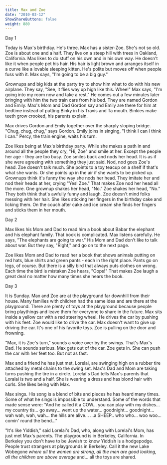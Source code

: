 ```yaml
---
title: Max and Zoe
date: "2010-03-12"
ShowShareButtons: false
weight: 880
---
```


Day 1 

Today is Max's birthday. He's three. Max has a sister-Zoe. She's not so old. Zoe is about one and a half. They live on a steep hill with trees in Oakland, California. Max likes to do stuff on his own and in his own way. He doesn't like it when people pet his hair. His hair is light brown and arranges itself in a curve like a lovable sleeping kitten. He's polite but moves off when people fuss with it. Max says, "I'm going to be a big guy." 

Grownups and big kids at the party try to show him what to do with his new airplane. They say, "See, it flies way up high like this. Whee!" Max says, "I'm going into my room now and take a rest." He comes out a few minutes later bringing with him the two train cars from his bed. They are named Gordon and Emily. Max's Mom and Dad Gordon say and Emily are there for him at bedtime instead of putting Binky in his Travis and Ta mouth. Binkies make teeth grow crooked, his parents explain. 

Max drives Gordon and Emily together over the sharply sloping bridge. "Chug, chug, chug," says Gordon. Emily joins in singing, "I think I can I think I can." Percy, the train engine, waits his turn. 

Zoe likes being at Max's birthday party. While she makes a path in and around all the people they cry, "Hi, Zoe" and smile at her. Except the people her age - they are too busy. Zoe smiles back and nods her head. It is as if she were agreeing with something they just said. Nod, nod goes Zoe's head. Zoe doesn't talk much. She points to a toy teacup on a shelf if that's what she wants. Or she points up in the air if she wants to be picked up. Grownups think it's funny the way she nods her head. They imitate her and nod their heads at her, crying "Yes! Zoe." That makes Zoe nod her head all the more. One grownup shakes her head, "No.” Zoe shakes her head, "No." They both think that's awfully funny and laugh. Zoe doesn't mind folks messing with her hair. She likes sticking her fingers in the birthday cake and licking them. On the couch after cake and ice cream she finds her fingers and sticks them in her mouth. 

Day 2 

Max likes his Mom and Dad to read him a book about Babar the elephant and his elephant family. That book is complicated. Max listens carefully. He says, "The elephants are going to war." His Mom and Dad don't like to talk about war. But they say, "Right," and go on to the next page. 

Zoe likes Mom and Dad to read her a book that shows animals putting on red hats, blue shirts and green pants - each in the right place. Pants go on legs, of course. But there is a silly bird that always puts clothes on wrong. Each time the bird is mistaken Zoe hears, "Oops!" That makes Zoe laugh a great deal no matter how many times she hears the book. 

Day 3 

It is Sunday. Max and Zoe are at the playground far downhill from their house. Many families with children had the same idea and are there at the playground. There are plenty of toys at the playground because people bring playthings and leave them for everyone to share in the future. Max sits inside a yellow car with a red steering wheel. He drives the car by pushing with his feet. Zoe would like to drive the car. Max doesn't want to give up driving the car. It's one of his favorite toys. Zoe is pulling on the door and frowning. 

"Max, it is Zoe's turn," sounds a voice over by the swings. That's Max's Dad. He sounds serious. Max gets out of the car. Zoe gets in. She can push the car with her feet too. But not as fast. 

Max and a friend he has just met, Lorelai, are swinging high on a rubber tire attached by metal chains to the swing set. Max's Dad and Mom are taking turns pushing the tire in a circle. Lorelai's Dad tells Max's parents that Loralai is two and a half. She is wearing a dress and has blond hair with curls. She likes being with Max.

Max sings. His song is a blend of bits and pieces he has heard many times. Some of what he sings is impossible to understand. Some of the words that made sense were: "And he called it a COW... you can play with my dishes... my country tis... go away... went up the water... goodnight... goodnight... wah wah, wah, wah... the hills are alive... ...a SHEEP.. who who... woo woo... comin' round the bend..." 

"It's like Yiddish," said Lorelai's Dad, who, along with Lorelai's Mom, has just met Max's parents. The playground is in Berkeley, California. In Berkeley you don't have to be Jewish to know Yiddish is a hodgepodge. People trust strangers at playgrounds in Berkeley. Call it the new Lake Wobegone *where all the women are strong, all the men are good looking, all the children are above average* and... all the toys are shared.